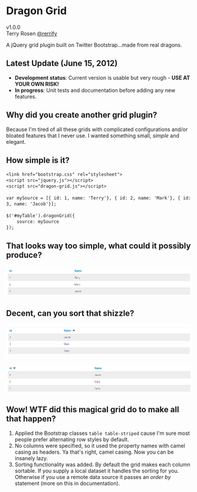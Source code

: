 Dragon Grid
===============

v1.0.0<br />
Terry Rosen [@rerrify](https://twitter.com/rerrify)

A jQuery grid plugin built on Twitter Bootstrap...made from real dragons.<br />

Latest Update (June 15, 2012)
-------------------------

+ **Development status**: Current version is usable but very rough - **USE AT YOUR OWN RISK!**
+ **In progress**:  Unit tests and documentation before adding any new features.

Why did you create another grid plugin? 
-----------------

Because I'm tired of all these grids with complicated configurations and/or bloated features that I never use.
I wanted something small, *simple* and elegant.

How simple is it?
-----------------

    <link href="bootstrap.css" rel="stylesheet">
    <script src="jquery.js"></script>
    <script src="dragon-grid.js"></script>

	var mySource = [{ id: 1, name: 'Terry'}, { id: 2, name: 'Mark'}, { id: 3, name: 'Jacob'}];

	$('#myTable').dragonGrid({
		source: mySource
	});

That looks way too simple, what could it possibly produce?
-----------------

![wtf](https://github.com/tcrosen/dragon-grid/raw/master/docs/basic.png)

Decent, can you sort that shizzle?
-----------------

![wtf](https://github.com/tcrosen/dragon-grid/raw/master/docs/basic_sorted.png)

![wtf](https://github.com/tcrosen/dragon-grid/raw/master/docs/basic_sorted_desc.png)

Wow! WTF did this magical grid do to make all that happen?
-----------------

1. Applied the Bootstrap classes `table table-striped` cause I'm sure most people prefer alternating row styles by default.
2. No columns were specified, so it used the property names with camel casing as headers.  Ya that's right, camel casing.  Now you can be insanely lazy.
3. Sorting functionality was added.  By default the grid makes each column sortable.  If you supply a local dataset it handles the sorting for you.  Otherwise if you use a remote data source it passes an *order by* statement (more on this in documentation).
